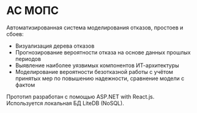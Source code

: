 # АС МОПС

<div>
    <p>Автоматизированная система моделирования отказов, простоев и сбоев:</p>
    <ul>
        <li>Визуализация дерева отказов</li>
        <li>Прогнозирование вероятности отказа на основе данных прошлых периодов</li>
        <li>Выявление наиболее уязвимых компонентов ИТ-архитектуры</li>
        <li>Моделирование вероятности безотказной работы с учётом принятых мер по повышению надежности,
            сравнение модели с фактом
        </li>
    </ul>
</div>

Прототип разработан с помощью ASP.NET with React.js.
<br/>
Используется локальная БД LiteDB (NoSQL).
